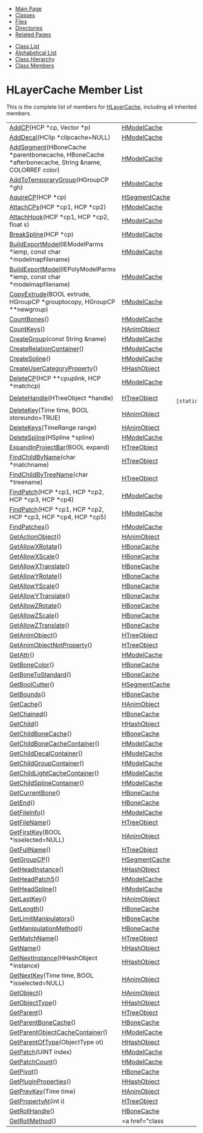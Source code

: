 <div class="tabs">

- [Main Page](index.md)
- <span id="current">[Classes](annotated.md)</span>
- [Files](files.md)
- [Directories](dirs.md)
- [Related Pages](pages.md)

</div>

<div class="tabs">

- [Class List](annotated.md)
- [Alphabetical List](classes.md)
- [Class Hierarchy](hierarchy.md)
- [Class Members](functions.md)

</div>

# HLayerCache Member List

This is the complete list of members for <a href="classHLayerCache.md" class="el">HLayerCache</a>, including all inherited members.

|  |  |  |
|----|----|----|
| <a href="classHModelCache.md#0adf64967594d26c3c57a82b12eadaa6" class="el">AddCP</a>(HCP \*cp, Vector \*p) | <a href="classHModelCache.md" class="el">HModelCache</a> |  |
| <a href="classHModelCache.md#a02eeaa5a8558bf3b9dc55ac177ca914" class="el">AddDecal</a>(HClip \*clipcache=NULL) | <a href="classHModelCache.md" class="el">HModelCache</a> |  |
| <a href="classHModelCache.md#0c31ead7f3f8068e74a36881cea3ad61" class="el">AddSegment</a>(HBoneCache \*parentbonecache, HBoneCache \*afterbonecache, String &name, COLORREF color) | <a href="classHModelCache.md" class="el">HModelCache</a> |  |
| <a href="classHModelCache.md#931f4a900a59171fe3089af15a767151" class="el">AddToTemporaryGroup</a>(HGroupCP \*gh) | <a href="classHModelCache.md" class="el">HModelCache</a> |  |
| <a href="classHSegmentCache.md#fb17b78a192147b44af728b9e32ed054" class="el">AquireCP</a>(HCP \*cp) | <a href="classHSegmentCache.md" class="el">HSegmentCache</a> |  |
| <a href="classHModelCache.md#3274cac44dceb79feb800a2740b72cfa" class="el">AttachCPs</a>(HCP \*cp1, HCP \*cp2) | <a href="classHModelCache.md" class="el">HModelCache</a> |  |
| <a href="classHModelCache.md#04a3514a8a2555882dfaea1e07f22293" class="el">AttachHook</a>(HCP \*cp1, HCP \*cp2, float s) | <a href="classHModelCache.md" class="el">HModelCache</a> |  |
| <a href="classHModelCache.md#81689c896bfdda6a29b2ca764db49ee2" class="el">BreakSpline</a>(HCP \*cp) | <a href="classHModelCache.md" class="el">HModelCache</a> |  |
| <a href="classHModelCache.md#48d1e14b70895baa8e21bb74074152f4" class="el">BuildExportModel</a>(IEModelParms \*iemp, const char \*modelmapfilename) | <a href="classHModelCache.md" class="el">HModelCache</a> |  |
| <a href="classHModelCache.md#884009ddaf9a12edc15dc05801123d73" class="el">BuildExportModel</a>(IEPolyModelParms \*iemp, const char \*modelmapfilename) | <a href="classHModelCache.md" class="el">HModelCache</a> |  |
| <a href="classHModelCache.md#2d35b860c39a26b9b4ec4e5a48bc2662" class="el">CopyExtrude</a>(BOOL extrude, HGroupCP \*grouptocopy, HGroupCP \*\*newgroup) | <a href="classHModelCache.md" class="el">HModelCache</a> |  |
| <a href="classHModelCache.md#a9a22a1f46e5d7b02571fa99cabdb4ae" class="el">CountBones</a>() | <a href="classHModelCache.md" class="el">HModelCache</a> |  |
| <a href="classHAnimObject.md#668ef951fe37165d284b57859a5a9ade" class="el">CountKeys</a>() | <a href="classHAnimObject.md" class="el">HAnimObject</a> |  |
| <a href="classHModelCache.md#3457f3925a645b56a1071cad97e0c2b8" class="el">CreateGroup</a>(const String &name) | <a href="classHModelCache.md" class="el">HModelCache</a> |  |
| <a href="classHModelCache.md#2aaee36a31c15a2cb6df223cefa6be1c" class="el">CreateRelationContainer</a>() | <a href="classHModelCache.md" class="el">HModelCache</a> |  |
| <a href="classHModelCache.md#9d4e613a9fceb4c9caf20b5b08fbb91b" class="el">CreateSpline</a>() | <a href="classHModelCache.md" class="el">HModelCache</a> |  |
| <a href="classHHashObject.md#9aa03709064628d1993ac2d7194d83cf" class="el">CreateUserCategoryProperty</a>() | <a href="classHHashObject.md" class="el">HHashObject</a> |  |
| <a href="classHModelCache.md#3ca9a1702657494cf758c905c90b125b" class="el">DeleteCP</a>(HCP \*\*cpuplink, HCP \*matchcp) | <a href="classHModelCache.md" class="el">HModelCache</a> |  |
| <a href="classHTreeObject.md#68a56f970bf31e136b0855e2de4ac987" class="el">DeleteHandle</a>(HTreeObject \*handle) | <a href="classHTreeObject.md" class="el">HTreeObject</a> | ` [static]` |
| <a href="classHAnimObject.md#7bfea42385b70e86e14242d01506fd65" class="el">DeleteKey</a>(Time time, BOOL storeundo=TRUE) | <a href="classHAnimObject.md" class="el">HAnimObject</a> |  |
| <a href="classHAnimObject.md#ffd2c64958c237628fc3c8d613636eaf" class="el">DeleteKeys</a>(TimeRange range) | <a href="classHAnimObject.md" class="el">HAnimObject</a> |  |
| <a href="classHModelCache.md#54946ba93d9b3b704f8bec9eb695fd66" class="el">DeleteSpline</a>(HSpline \*spline) | <a href="classHModelCache.md" class="el">HModelCache</a> |  |
| <a href="classHTreeObject.md#b185755bbb59d784cfb72664b3e478a7" class="el">ExpandInProjectBar</a>(BOOL expand) | <a href="classHTreeObject.md" class="el">HTreeObject</a> |  |
| <a href="classHTreeObject.md#ab3ce178e828b1b54051bd4f219e271a" class="el">FindChildByName</a>(char \*matchname) | <a href="classHTreeObject.md" class="el">HTreeObject</a> |  |
| <a href="classHTreeObject.md#3b0b70f3e9001b04fcec593ca1a22420" class="el">FindChildByTreeName</a>(char \*treename) | <a href="classHTreeObject.md" class="el">HTreeObject</a> |  |
| <a href="classHModelCache.md#1b363b3b90cae623ff02bec2907d2bed" class="el">FindPatch</a>(HCP \*cp1, HCP \*cp2, HCP \*cp3, HCP \*cp4) | <a href="classHModelCache.md" class="el">HModelCache</a> |  |
| <a href="classHModelCache.md#08c6fbaf2184d17c67eff6f086b5591d" class="el">FindPatch</a>(HCP \*cp1, HCP \*cp2, HCP \*cp3, HCP \*cp4, HCP \*cp5) | <a href="classHModelCache.md" class="el">HModelCache</a> |  |
| <a href="classHModelCache.md#e7b1da659f4edf4341f82531d66602b5" class="el">FindPatches</a>() | <a href="classHModelCache.md" class="el">HModelCache</a> |  |
| <a href="classHAnimObject.md#7f4814e03bdbe2508c6ed4160fb55d7d" class="el">GetActionObject</a>() | <a href="classHAnimObject.md" class="el">HAnimObject</a> |  |
| <a href="classHBoneCache.md#0d4e118a27febf18c7292f5ba61b43d3" class="el">GetAllowXRotate</a>() | <a href="classHBoneCache.md" class="el">HBoneCache</a> |  |
| <a href="classHBoneCache.md#36e6eddf1284af76b67a5f81f57e6a6b" class="el">GetAllowXScale</a>() | <a href="classHBoneCache.md" class="el">HBoneCache</a> |  |
| <a href="classHBoneCache.md#939bcec2905d4c14204c0db43a6aaf6f" class="el">GetAllowXTranslate</a>() | <a href="classHBoneCache.md" class="el">HBoneCache</a> |  |
| <a href="classHBoneCache.md#739a5e167f5510165e7f2e9050e88041" class="el">GetAllowYRotate</a>() | <a href="classHBoneCache.md" class="el">HBoneCache</a> |  |
| <a href="classHBoneCache.md#d4764835c664336693200f6bfeb1b9e4" class="el">GetAllowYScale</a>() | <a href="classHBoneCache.md" class="el">HBoneCache</a> |  |
| <a href="classHBoneCache.md#daf3a6e642de7a461550fbbf7242c94d" class="el">GetAllowYTranslate</a>() | <a href="classHBoneCache.md" class="el">HBoneCache</a> |  |
| <a href="classHBoneCache.md#ff91af58db38458b37665645f647bf39" class="el">GetAllowZRotate</a>() | <a href="classHBoneCache.md" class="el">HBoneCache</a> |  |
| <a href="classHBoneCache.md#4c7a58f30a62da3efd1af566b7f39f74" class="el">GetAllowZScale</a>() | <a href="classHBoneCache.md" class="el">HBoneCache</a> |  |
| <a href="classHBoneCache.md#223f91a0b1de17e13a95a5f7645fc8bb" class="el">GetAllowZTranslate</a>() | <a href="classHBoneCache.md" class="el">HBoneCache</a> |  |
| <a href="classHTreeObject.md#3d44b30ac7fcf929e97c61fa6970c5f1" class="el">GetAnimObject</a>() | <a href="classHTreeObject.md" class="el">HTreeObject</a> |  |
| <a href="classHTreeObject.md#5433fa82f429c17bcc63866680b58754" class="el">GetAnimObjectNotProperty</a>() | <a href="classHTreeObject.md" class="el">HTreeObject</a> |  |
| <a href="classHModelCache.md#b092f4dc2c9bdb7c92b4d4b1c90e2c37" class="el">GetAttr</a>() | <a href="classHModelCache.md" class="el">HModelCache</a> |  |
| <a href="classHBoneCache.md#f874f6f9a097bd96887f22d26d64ad3e" class="el">GetBoneColor</a>() | <a href="classHBoneCache.md" class="el">HBoneCache</a> |  |
| <a href="classHBoneCache.md#a573ef0d3c4edccc3e1b01a594da82b0" class="el">GetBoneToStandard</a>() | <a href="classHBoneCache.md" class="el">HBoneCache</a> |  |
| <a href="classHSegmentCache.md#c5ab1a675bc8ff99dc2854bb711c653d" class="el">GetBoolCutter</a>() | <a href="classHSegmentCache.md" class="el">HSegmentCache</a> |  |
| <a href="classHBoneCache.md#290ff228cbcee1825af7d3d7440d7fa5" class="el">GetBounds</a>() | <a href="classHBoneCache.md" class="el">HBoneCache</a> |  |
| <a href="classHAnimObject.md#7c3338fc6e08706ddad054b1525ab709" class="el">GetCache</a>() | <a href="classHAnimObject.md" class="el">HAnimObject</a> |  |
| <a href="classHBoneCache.md#c657778ef0580dc8d6f47320853cbd45" class="el">GetChained</a>() | <a href="classHBoneCache.md" class="el">HBoneCache</a> |  |
| <a href="classHHashObject.md#3da8b1d86f721bfb3262ab8f42d0b7e9" class="el">GetChild</a>() | <a href="classHHashObject.md" class="el">HHashObject</a> |  |
| <a href="classHBoneCache.md#fc081323b0e35d76b80274b170cd8867" class="el">GetChildBoneCache</a>() | <a href="classHBoneCache.md" class="el">HBoneCache</a> |  |
| <a href="classHModelCache.md#c8469212b010d0cff6c7b68988867b3e" class="el">GetChildBoneCacheContainer</a>() | <a href="classHModelCache.md" class="el">HModelCache</a> |  |
| <a href="classHModelCache.md#5d06968c9ed87e4d5a8956df5feb005b" class="el">GetChildDecalContainer</a>() | <a href="classHModelCache.md" class="el">HModelCache</a> |  |
| <a href="classHModelCache.md#57fb59ebac9c3df87f0abb9121fabc37" class="el">GetChildGroupContainer</a>() | <a href="classHModelCache.md" class="el">HModelCache</a> |  |
| <a href="classHModelCache.md#99bb574cd972147c2586bf1d5f73f3ca" class="el">GetChildLightCacheContainer</a>() | <a href="classHModelCache.md" class="el">HModelCache</a> |  |
| <a href="classHModelCache.md#e32d1fd7088adfc7096bb1469089546f" class="el">GetChildSplineContainer</a>() | <a href="classHModelCache.md" class="el">HModelCache</a> |  |
| <a href="classHBoneCache.md#db4a871cefb6385afcb3e7779e9539b0" class="el">GetCurrentBone</a>() | <a href="classHBoneCache.md" class="el">HBoneCache</a> |  |
| <a href="classHBoneCache.md#eaea84cb0d49827aebc23dc5ce16d498" class="el">GetEnd</a>() | <a href="classHBoneCache.md" class="el">HBoneCache</a> |  |
| <a href="classHModelCache.md#5158778c75932b3f5cce79855150386f" class="el">GetFileInfo</a>() | <a href="classHModelCache.md" class="el">HModelCache</a> |  |
| <a href="classHTreeObject.md#441760acf64ee395f3bf55dea6470fc6" class="el">GetFileName</a>() | <a href="classHTreeObject.md" class="el">HTreeObject</a> |  |
| <a href="classHAnimObject.md#eb35d3d43f0898362662c5e86e43e3fb" class="el">GetFirstKey</a>(BOOL \*isselected=NULL) | <a href="classHAnimObject.md" class="el">HAnimObject</a> |  |
| <a href="classHTreeObject.md#c2d927d82e5a3a64640c06443f40bf73" class="el">GetFullName</a>() | <a href="classHTreeObject.md" class="el">HTreeObject</a> |  |
| <a href="classHSegmentCache.md#543cdcb8eb32d17eee3ea3942412c7cb" class="el">GetGroupCP</a>() | <a href="classHSegmentCache.md" class="el">HSegmentCache</a> |  |
| <a href="classHHashObject.md#5616a8d6197ea5f43bfb5cbf3f9b8f5e" class="el">GetHeadInstance</a>() | <a href="classHHashObject.md" class="el">HHashObject</a> |  |
| <a href="classHModelCache.md#0671af5a7584f064d07b3a2a064edd97" class="el">GetHeadPatch5</a>() | <a href="classHModelCache.md" class="el">HModelCache</a> |  |
| <a href="classHModelCache.md#dd680dcb93a96827528e1499d8b353cf" class="el">GetHeadSpline</a>() | <a href="classHModelCache.md" class="el">HModelCache</a> |  |
| <a href="classHAnimObject.md#0379dcc491904356edfc1e090ba496f8" class="el">GetLastKey</a>() | <a href="classHAnimObject.md" class="el">HAnimObject</a> |  |
| <a href="classHBoneCache.md#0670dbd645d0e24b7f8f78d5c15d6aca" class="el">GetLength</a>() | <a href="classHBoneCache.md" class="el">HBoneCache</a> |  |
| <a href="classHBoneCache.md#6b72919921ce7e1b096d1b22f39ad775" class="el">GetLimitManipulators</a>() | <a href="classHBoneCache.md" class="el">HBoneCache</a> |  |
| <a href="classHBoneCache.md#a3ea59d2292f93bf2cd480f0c183a551" class="el">GetManipulationMethod</a>() | <a href="classHBoneCache.md" class="el">HBoneCache</a> |  |
| <a href="classHTreeObject.md#393dff0d5bf352fbad6c3552387bca4a" class="el">GetMatchName</a>() | <a href="classHTreeObject.md" class="el">HTreeObject</a> |  |
| <a href="classHHashObject.md#d85b49d73e45d0431b18e5a61c7e6f3f" class="el">GetName</a>() | <a href="classHHashObject.md" class="el">HHashObject</a> |  |
| <a href="classHHashObject.md#e63536d1fd80fc0931ab7aa73d18d8c1" class="el">GetNextInstance</a>(HHashObject \*instance) | <a href="classHHashObject.md" class="el">HHashObject</a> |  |
| <a href="classHAnimObject.md#e5c702148c17c9eff98f82ef6e271b35" class="el">GetNextKey</a>(Time time, BOOL \*isselected=NULL) | <a href="classHAnimObject.md" class="el">HAnimObject</a> |  |
| <a href="classHAnimObject.md#df6befb16a611cdfcd5dadd41ce3d4cc" class="el">GetObject</a>() | <a href="classHAnimObject.md" class="el">HAnimObject</a> |  |
| <a href="classHHashObject.md#effdee082fe387ec5dd54c03a2e22ed0" class="el">GetObjectType</a>() | <a href="classHHashObject.md" class="el">HHashObject</a> |  |
| <a href="classHTreeObject.md#aea074b20b6f6571959609e921d58de5" class="el">GetParent</a>() | <a href="classHTreeObject.md" class="el">HTreeObject</a> |  |
| <a href="classHBoneCache.md#c27c3c337c5c045153d6c237833e2286" class="el">GetParentBoneCache</a>() | <a href="classHBoneCache.md" class="el">HBoneCache</a> |  |
| <a href="classHModelCache.md#5216acd2cfa155ff2e19f6212d57e140" class="el">GetParentObjectCacheContainer</a>() | <a href="classHModelCache.md" class="el">HModelCache</a> |  |
| <a href="classHHashObject.md#7cc7a014d4e2a101c1982a2f1b027cfe" class="el">GetParentOfType</a>(ObjectType ot) | <a href="classHHashObject.md" class="el">HHashObject</a> |  |
| <a href="classHModelCache.md#186073d066006bb3e7d242730cdaf54f" class="el">GetPatch</a>(UINT index) | <a href="classHModelCache.md" class="el">HModelCache</a> |  |
| <a href="classHModelCache.md#22831636d94524c0c9e928f70d3c3e70" class="el">GetPatchCount</a>() | <a href="classHModelCache.md" class="el">HModelCache</a> |  |
| <a href="classHBoneCache.md#cd163c36bdab70b3ad7da9218ad74487" class="el">GetPivot</a>() | <a href="classHBoneCache.md" class="el">HBoneCache</a> |  |
| <a href="classHHashObject.md#29e1059084f6ff925a74d86aeb9e3754" class="el">GetPluginProperties</a>() | <a href="classHHashObject.md" class="el">HHashObject</a> |  |
| <a href="classHAnimObject.md#d57ca6818a68df5c0dd17e909385aeaa" class="el">GetPrevKey</a>(Time time) | <a href="classHAnimObject.md" class="el">HAnimObject</a> |  |
| <a href="classHTreeObject.md#bb221cb3dea0d7da15bab04f12e0af7a" class="el">GetPropertyAt</a>(int i) | <a href="classHTreeObject.md" class="el">HTreeObject</a> |  |
| <a href="classHBoneCache.md#5b802ba8e1093510813427e3845eb03c" class="el">GetRollHandle</a>() | <a href="classHBoneCache.md" class="el">HBoneCache</a> |  |
| <a href="classHBoneCache.md#a507cd27f1f309f39b260e0fa6726d62" class="el">GetRollMethod</a>() | <a href="class